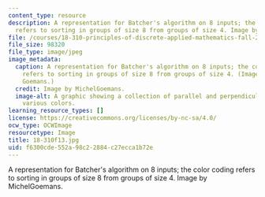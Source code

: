 ```yaml
---
content_type: resource
description: A representation for Batcher's algorithm on 8 inputs; the color coding
  refers to sorting in groups of size 8 from groups of size 4. Image by MichelGoemans.
file: /courses/18-310-principles-of-discrete-applied-mathematics-fall-2013/f6300cde552a98c22884c27ecca1b72e_18-310f13.jpg
file_size: 98320
file_type: image/jpeg
image_metadata:
  caption: A representation for Batcher's algorithm on 8 inputs; the color coding
    refers to sorting in groups of size 8 from groups of size 4. (Image by Michel
    Goemans.)
  credit: Image by MichelGoemans.
  image-alt: A graphic showing a collection of parallel and perpendicular lines of
    various colors.
learning_resource_types: []
license: https://creativecommons.org/licenses/by-nc-sa/4.0/
ocw_type: OCWImage
resourcetype: Image
title: 18-310f13.jpg
uid: f6300cde-552a-98c2-2884-c27ecca1b72e
---
```

A representation for Batcher's algorithm on 8 inputs; the color coding refers to sorting in groups of size 8 from groups of size 4. Image by MichelGoemans.